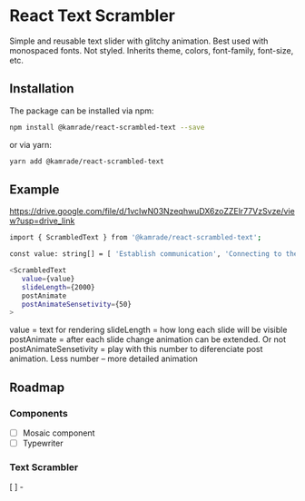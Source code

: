 # React Text Scrambler

Simple and reusable text slider with glitchy animation. Best used with monospaced fonts. Not styled. Inherits theme, colors, font-family, font-size, etc.

## Installation

The package can be installed via npm:

```bash
npm install @kamrade/react-scrambled-text --save
```

or via yarn:

```bash
yarn add @kamrade/react-scrambled-text
```

## Example

https://drive.google.com/file/d/1vcIwN03NzeqhwuDX6zoZZElr77VzSvze/view?usp=drive_link

```bash
import { ScrambledText } from '@kamrade/react-scrambled-text';

const value: string[] = [ 'Establish communication', 'Connecting to the server', 'Loading data'];

<ScrambledText
   value={value}
   slideLength={2000}
   postAnimate
   postAnimateSensetivity={50}
>
```

value = text for rendering
slideLength = how long each slide will be visible
postAnimate = after each slide change animation can be extended. Or not
postAnimateSensetivity = play with this number to diferenciate post animation. Less number – more detailed animation

## Roadmap

### Components

- [ ] Mosaic component
- [ ] Typewriter

### Text Scrambler

[ ] -

